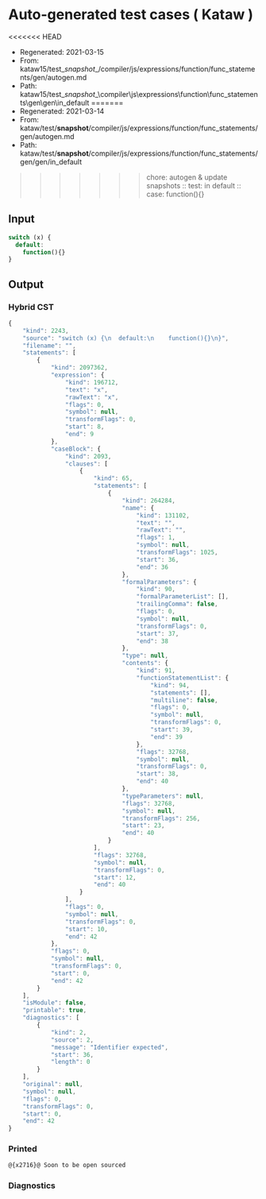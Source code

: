 # Auto-generated test cases ( Kataw )
<<<<<<< HEAD
- Regenerated: 2021-03-15
- From: kataw15/test\__snapshot__/compiler/js/expressions/function/func_statements/gen/autogen.md
- Path: kataw15/test\__snapshot__\compiler\js\expressions\function\func_statements\gen\gen\in_default
=======
- Regenerated: 2021-03-14
- From: kataw/test/__snapshot__/compiler/js/expressions/function/func_statements/gen/autogen.md
- Path: kataw/test/__snapshot__/compiler/js/expressions/function/func_statements/gen/gen/in_default
>>>>>>> chore: autogen & update snapshots
> :: test: in default
> :: case: function(){}
## Input

`````js
switch (x) {
  default:
    function(){}
}
`````

## Output

### Hybrid CST

```javascript
{
    "kind": 2243,
    "source": "switch (x) {\n  default:\n    function(){}\n}",
    "filename": "",
    "statements": [
        {
            "kind": 2097362,
            "expression": {
                "kind": 196712,
                "text": "x",
                "rawText": "x",
                "flags": 0,
                "symbol": null,
                "transformFlags": 0,
                "start": 8,
                "end": 9
            },
            "caseBlock": {
                "kind": 2093,
                "clauses": [
                    {
                        "kind": 65,
                        "statements": [
                            {
                                "kind": 264284,
                                "name": {
                                    "kind": 131102,
                                    "text": "",
                                    "rawText": "",
                                    "flags": 1,
                                    "symbol": null,
                                    "transformFlags": 1025,
                                    "start": 36,
                                    "end": 36
                                },
                                "formalParameters": {
                                    "kind": 90,
                                    "formalParameterList": [],
                                    "trailingComma": false,
                                    "flags": 0,
                                    "symbol": null,
                                    "transformFlags": 0,
                                    "start": 37,
                                    "end": 38
                                },
                                "type": null,
                                "contents": {
                                    "kind": 91,
                                    "functionStatementList": {
                                        "kind": 94,
                                        "statements": [],
                                        "multiline": false,
                                        "flags": 0,
                                        "symbol": null,
                                        "transformFlags": 0,
                                        "start": 39,
                                        "end": 39
                                    },
                                    "flags": 32768,
                                    "symbol": null,
                                    "transformFlags": 0,
                                    "start": 38,
                                    "end": 40
                                },
                                "typeParameters": null,
                                "flags": 32768,
                                "symbol": null,
                                "transformFlags": 256,
                                "start": 23,
                                "end": 40
                            }
                        ],
                        "flags": 32768,
                        "symbol": null,
                        "transformFlags": 0,
                        "start": 12,
                        "end": 40
                    }
                ],
                "flags": 0,
                "symbol": null,
                "transformFlags": 0,
                "start": 10,
                "end": 42
            },
            "flags": 0,
            "symbol": null,
            "transformFlags": 0,
            "start": 0,
            "end": 42
        }
    ],
    "isModule": false,
    "printable": true,
    "diagnostics": [
        {
            "kind": 2,
            "source": 2,
            "message": "Identifier expected",
            "start": 36,
            "length": 0
        }
    ],
    "original": null,
    "symbol": null,
    "flags": 0,
    "transformFlags": 0,
    "start": 0,
    "end": 42
}
```

### Printed

```javascript
@{x2716}@ Soon to be open sourced
```

### Diagnostics

```javascript

```

